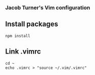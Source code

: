 ### Jacob Turner's Vim configuration

## Install packages
`npm install`

## Link .vimrc
```
cd ~
echo .vimrc > "source ~/.vim/.vimrc"
```
